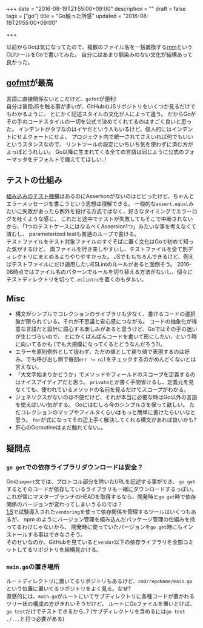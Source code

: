 +++
date = "2016-08-19T21:55:00+09:00"
description = ""
draft = false
tags = ["go"]
title = "Go触った所感"
updated = "2016-08-19T21:55:00+09:00"

+++

以前からGoは気になってたので、複数のファイル名を一括置換する[rnm][rnm]というCLIツールをGoで書いてみた。
自分にはあまり馴染みのない文化が結構あって良かった。

[rnm]: https://github.com/ryym/rnm

## [gofmt](https://golang.org/cmd/gofmt/)が最高

言語に直接関係ないとこだけど、`gofmt`が便利!  
自分は普段JSを触る事が多いが、GitHubのJSリポジトリをいくつか見るだけでもわかるように、
とにかく記述スタイルの文化が人によって違う。
だからGoがその手のコードスタイルの一切を公式で決めてくれてるのはすごく良いと思った。
インデントがタブなのはイヤだという人もいるけど、個人的にはインデントにせよクォートにせよ、
プロジェクト内で統一されてさえいれば何でもいいというスタンスなので、
リントツールの設定にいちいち気を使わずに済む方がよっぽどうれしい。
Go以降に生まれてくる全ての言語は同じように公式のフォーマッタをデフォルトで備えててほしい..!

## テストの仕組み

[組み込みのテスト機構][go-testing]はあるのにAssertionがないのはビビったけど、ちゃんとエラーメッセージを書こうという思想は理解できる。
一般的な`assert.equal`みたいに失敗があったら例外を投げる方式ではなく、好きなタイミングでエラーログを吐くような感じ。
これだと途中でテストが失敗してもそこで中断されないから、「1つのテストケースにはなるべくAssersion1つ」みたいな事を考えなくて済むし、
parameterized testも普通のループで書ける。  
テストファイルをテスト対象ファイルのすぐそばに置く文化はGoで初めて知った気がするけど、
両ファイルを行き来しやすいし、テストファイルを全て別ディレクトリにまとめるよりやりやすかった。
JSでももちろんできるけど、例えばテストファイルにだけ適用したいESLintのルールがあると面倒そう。
2016-08時点ではファイル名のパターンでルールを切り替える方法がないし、個々にテストディレクトリを切って`.eslintrc`を置くのもダルい。

[go-testing]: https://golang.org/pkg/testing/

## Misc

- 構文がシンプルでコレクションのライブラリも少なく、書けるコードの選択肢が限られている。それが不思議と安心感につながる。
  コードの抽象化が得意な言語だと設計に腐心する楽しみがあると思うけど、Goではその手の迷いが生じづらいので、
  とにかくばんばんコードを書いて形にしたい、という時に向いてるかも (でも大規模になってくるとどうなんだろう?)。
- エラーを原則例外として扱わず、ただの値として戻り値で表現するのは好み。でも呼び出し側で毎回`err != nil`をチェックするのがめんどくないとは言えない。
- 「大文字始まりかどうか」でメソッドやフィールドのスコープを定義するのはナイスアイディアだと思う。
  `private`とか書く手間省けるし、定義元を見なくても、使われているメソッドの名前を見るだけでスコープがわかる。
- ジェネリクスがないのは不便だけど、それが本当に必要な時はGo以外の言語を使えばいい気がする。
  Goにはむしろ今のシンプルさを保って欲しい。
  ただコレクションのマップやフィルタくらいはもっと簡単に書けたらいいなと思う。
  `for`が式になってその辺上手く解決してくれる構文があれば良いかも?
- 肝心のGoroutineはまだ触れてない。。

## 疑問点

### `go get`での依存ライブラリダウンロードは安全？

Goの`import`文では、プロトコル部分を除いたURLを記述する事ができ、
`go get`するとそのコードが依存しているライブラリも一緒にダウンロードするっぽい。
これが常にマスターブランチのHEADを取得するなら、開発時と`go get`時で依存関係のバージョンが変わってしまいうるのでは？  
[1.5](https://golang.org/doc/go1.5)で試験導入された`vendoring`を使って依存関係を管理するツールはいくつもあるが、
npm のようにバージョン管理を組み込んだパッケージ管理の仕組みを持ってるわけじゃないから、
開発時に使っていたバージョンを`go get`時にもインストールする事はできなさそう。  
そのせいなのか、GitHubを見ていると`vendor`以下の依存ライブラリを全部コミットしてるリポジトリを結構見かける。

### `main.go`の置き場所

ルートディレクトリに置いてるリポジトリもあるけど、`cmd/repoName/main.go`という位置に置いてるリポジトリをよく見る。なぜ?  
直感的には、`main.go`がルートにいてサブディレクトリに各種コードが置かれるツリー状の構成の方がきれいそうだけど。
ルートにGoファイルを置いとけば、`go test`だけでテストできるから..?  (サブディレクトリを含めるには`go test ./...`と打つ必要がある)
